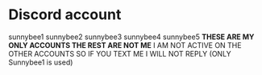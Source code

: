 # Discord account
sunnybee1
sunnybee2
sunnybee3
sunnybee4
sunnybee5
**THESE ARE MY ONLY ACCOUNTS THE REST ARE NOT ME**
I AM NOT ACTIVE ON THE OTHER ACCOUNTS SO IF YOU TEXT ME I WILL NOT REPLY (ONLY Sunnybee1 is used)
